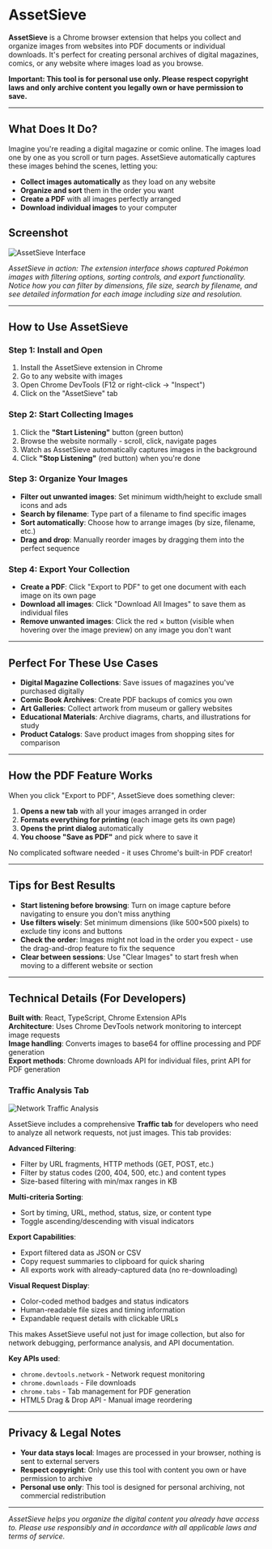 # AssetSieve

**AssetSieve** is a Chrome browser extension that helps you collect and organize images from websites into PDF documents or individual downloads. It's perfect for creating personal archives of digital magazines, comics, or any website where images load as you browse.

**Important: This tool is for personal use only. Please respect copyright laws and only archive content you legally own or have permission to save.**

---

## What Does It Do?

Imagine you're reading a digital magazine or comic online. The images load one by one as you scroll or turn pages. AssetSieve automatically captures these images behind the scenes, letting you:

- **Collect images automatically** as they load on any website
- **Organize and sort** them in the order you want
- **Create a PDF** with all images perfectly arranged
- **Download individual images** to your computer

## Screenshot

![AssetSieve Interface](pokedex.jpg)

_AssetSieve in action: The extension interface shows captured Pokémon images with filtering options, sorting controls, and export functionality. Notice how you can filter by dimensions, file size, search by filename, and see detailed information for each image including size and resolution._

---

## How to Use AssetSieve

### Step 1: Install and Open

1. Install the AssetSieve extension in Chrome
2. Go to any website with images
3. Open Chrome DevTools (F12 or right-click → "Inspect")
4. Click on the "AssetSieve" tab

### Step 2: Start Collecting Images

1. Click the **"Start Listening"** button (green button)
2. Browse the website normally - scroll, click, navigate pages
3. Watch as AssetSieve automatically captures images in the background
4. Click **"Stop Listening"** (red button) when you're done

### Step 3: Organize Your Images

- **Filter out unwanted images**: Set minimum width/height to exclude small icons and ads
- **Search by filename**: Type part of a filename to find specific images
- **Sort automatically**: Choose how to arrange images (by size, filename, etc.)
- **Drag and drop**: Manually reorder images by dragging them into the perfect sequence

### Step 4: Export Your Collection

- **Create a PDF**: Click "Export to PDF" to get one document with each image on its own page
- **Download all images**: Click "Download All Images" to save them as individual files
- **Remove unwanted images**: Click the red × button (visible when hovering over the image preview) on any image you don't want

---

## Perfect For These Use Cases

- **Digital Magazine Collections**: Save issues of magazines you've purchased digitally
- **Comic Book Archives**: Create PDF backups of comics you own
- **Art Galleries**: Collect artwork from museum or gallery websites
- **Educational Materials**: Archive diagrams, charts, and illustrations for study
- **Product Catalogs**: Save product images from shopping sites for comparison

---

## How the PDF Feature Works

When you click "Export to PDF", AssetSieve does something clever:

1. **Opens a new tab** with all your images arranged in order
2. **Formats everything for printing** (each image gets its own page)
3. **Opens the print dialog** automatically
4. **You choose "Save as PDF"** and pick where to save it

No complicated software needed - it uses Chrome's built-in PDF creator!

---

## Tips for Best Results

- **Start listening before browsing**: Turn on image capture before navigating to ensure you don't miss anything
- **Use filters wisely**: Set minimum dimensions (like 500×500 pixels) to exclude tiny icons and buttons
- **Check the order**: Images might not load in the order you expect - use the drag-and-drop feature to fix the sequence
- **Clear between sessions**: Use "Clear Images" to start fresh when moving to a different website or section

---

## Technical Details (For Developers)

**Built with**: React, TypeScript, Chrome Extension APIs  
**Architecture**: Uses Chrome DevTools network monitoring to intercept image requests  
**Image handling**: Converts images to base64 for offline processing and PDF generation  
**Export methods**: Chrome downloads API for individual files, print API for PDF generation

### Traffic Analysis Tab

![Network Traffic Analysis](network.png)

AssetSieve includes a comprehensive **Traffic tab** for developers who need to analyze all network requests, not just images. This tab provides:

**Advanced Filtering**:

- Filter by URL fragments, HTTP methods (GET, POST, etc.)
- Filter by status codes (200, 404, 500, etc.) and content types
- Size-based filtering with min/max ranges in KB

**Multi-criteria Sorting**:

- Sort by timing, URL, method, status, size, or content type
- Toggle ascending/descending with visual indicators

**Export Capabilities**:

- Export filtered data as JSON or CSV
- Copy request summaries to clipboard for quick sharing
- All exports work with already-captured data (no re-downloading)

**Visual Request Display**:

- Color-coded method badges and status indicators
- Human-readable file sizes and timing information
- Expandable request details with clickable URLs

This makes AssetSieve useful not just for image collection, but also for network debugging, performance analysis, and API documentation.

**Key APIs used**:

- `chrome.devtools.network` - Network request monitoring
- `chrome.downloads` - File downloads
- `chrome.tabs` - Tab management for PDF generation
- HTML5 Drag & Drop API - Manual image reordering

---

## Privacy & Legal Notes

- **Your data stays local**: Images are processed in your browser, nothing is sent to external servers
- **Respect copyright**: Only use this tool with content you own or have permission to archive
- **Personal use only**: This tool is designed for personal archiving, not commercial redistribution

---

_AssetSieve helps you organize the digital content you already have access to. Please use responsibly and in accordance with all applicable laws and terms of service._
